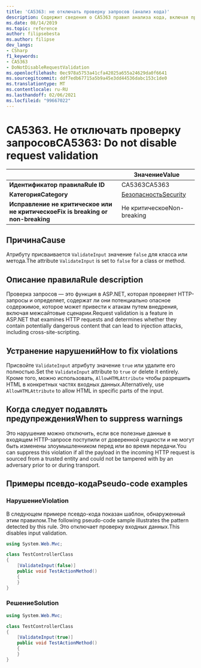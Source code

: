 ```yaml
---
title: 'CA5363: не отключать проверку запросов (анализ кода)'
description: Содержит сведения о CA5363 правил анализа кода, включая причины, способы устранения нарушений и время их подавления.
ms.date: 08/14/2019
ms.topic: reference
author: filipsebesta
ms.author: filipse
dev_langs:
- CSharp
f1_keywords:
- CA5363
- DoNotDisableRequestValidation
ms.openlocfilehash: 0ec978a5753a41cfa42025a655a24629da0f6641
ms.sourcegitcommit: ddf7edb67715a5b9a45e3dd44536dabc153c1de0
ms.translationtype: MT
ms.contentlocale: ru-RU
ms.lasthandoff: 02/06/2021
ms.locfileid: "99667022"
---
```

# <a name="ca5363-do-not-disable-request-validation"></a><span data-ttu-id="d4bfb-103">CA5363. Не отключать проверку запросов</span><span class="sxs-lookup"><span data-stu-id="d4bfb-103">CA5363: Do not disable request validation</span></span>

| | <span data-ttu-id="d4bfb-104">Значение</span><span class="sxs-lookup"><span data-stu-id="d4bfb-104">Value</span></span> |
|-|-|
| <span data-ttu-id="d4bfb-105">**Идентификатор правила**</span><span class="sxs-lookup"><span data-stu-id="d4bfb-105">**Rule ID**</span></span> |<span data-ttu-id="d4bfb-106">CA5363</span><span class="sxs-lookup"><span data-stu-id="d4bfb-106">CA5363</span></span>|
| <span data-ttu-id="d4bfb-107">**Категория**</span><span class="sxs-lookup"><span data-stu-id="d4bfb-107">**Category**</span></span> |[<span data-ttu-id="d4bfb-108">Безопасность</span><span class="sxs-lookup"><span data-stu-id="d4bfb-108">Security</span></span>](security-warnings.md)|
| <span data-ttu-id="d4bfb-109">**Исправление не критическое или не критическое**</span><span class="sxs-lookup"><span data-stu-id="d4bfb-109">**Fix is breaking or non-breaking**</span></span> |<span data-ttu-id="d4bfb-110">Не критическое</span><span class="sxs-lookup"><span data-stu-id="d4bfb-110">Non-breaking</span></span>|

## <a name="cause"></a><span data-ttu-id="d4bfb-111">Причина</span><span class="sxs-lookup"><span data-stu-id="d4bfb-111">Cause</span></span>

<span data-ttu-id="d4bfb-112">Атрибуту присваивается `ValidateInput` значение `false` для класса или метода.</span><span class="sxs-lookup"><span data-stu-id="d4bfb-112">The attribute `ValidateInput` is set to `false` for a class or method.</span></span>

## <a name="rule-description"></a><span data-ttu-id="d4bfb-113">Описание правила</span><span class="sxs-lookup"><span data-stu-id="d4bfb-113">Rule description</span></span>

<span data-ttu-id="d4bfb-114">Проверка запросов — это функция в ASP.NET, которая проверяет HTTP-запросы и определяет, содержат ли они потенциально опасное содержимое, которое может привести к атакам путем внедрения, включая межсайтовые сценарии.</span><span class="sxs-lookup"><span data-stu-id="d4bfb-114">Request validation is a feature in ASP.NET that examines HTTP requests and determines whether they contain potentially dangerous content that can lead to injection attacks, including cross-site-scripting.</span></span>

## <a name="how-to-fix-violations"></a><span data-ttu-id="d4bfb-115">Устранение нарушений</span><span class="sxs-lookup"><span data-stu-id="d4bfb-115">How to fix violations</span></span>

<span data-ttu-id="d4bfb-116">Присвойте `ValidateInput` атрибуту значение `true` или удалите его полностью.</span><span class="sxs-lookup"><span data-stu-id="d4bfb-116">Set the `ValidateInput` attribute to `true` or delete it entirely.</span></span> <span data-ttu-id="d4bfb-117">Кроме того, можно использовать, `AllowHTMLAttribute` чтобы разрешить HTML в конкретных частях входных данных.</span><span class="sxs-lookup"><span data-stu-id="d4bfb-117">Alternatively, use `AllowHTMLAttribute` to allow HTML in specific parts of the input.</span></span>

## <a name="when-to-suppress-warnings"></a><span data-ttu-id="d4bfb-118">Когда следует подавлять предупреждения</span><span class="sxs-lookup"><span data-stu-id="d4bfb-118">When to suppress warnings</span></span>

<span data-ttu-id="d4bfb-119">Это нарушение можно отключить, если все полезные данные в входящем HTTP-запросе поступили от доверенной сущности и не могут быть изменены злоумышленником перед или во время передачи.</span><span class="sxs-lookup"><span data-stu-id="d4bfb-119">You can suppress this violation if all the payload in the incoming HTTP request is sourced from a trusted entity and could not be tampered with by an adversary prior to or during transport.</span></span>

## <a name="pseudo-code-examples"></a><span data-ttu-id="d4bfb-120">Примеры псевдо-кода</span><span class="sxs-lookup"><span data-stu-id="d4bfb-120">Pseudo-code examples</span></span>

### <a name="violation"></a><span data-ttu-id="d4bfb-121">Нарушение</span><span class="sxs-lookup"><span data-stu-id="d4bfb-121">Violation</span></span>

<span data-ttu-id="d4bfb-122">В следующем примере псевдо-кода показан шаблон, обнаруженный этим правилом.</span><span class="sxs-lookup"><span data-stu-id="d4bfb-122">The following pseudo-code sample illustrates the pattern detected by this rule.</span></span>
<span data-ttu-id="d4bfb-123">Это отключает проверку входных данных.</span><span class="sxs-lookup"><span data-stu-id="d4bfb-123">This disables input validation.</span></span>

```csharp
using System.Web.Mvc;

class TestControllerClass
{
    [ValidateInput(false)]
    public void TestActionMethod()
    {
    }
}
```

### <a name="solution"></a><span data-ttu-id="d4bfb-124">Решение</span><span class="sxs-lookup"><span data-stu-id="d4bfb-124">Solution</span></span>

```csharp
using System.Web.Mvc;

class TestControllerClass
{
    [ValidateInput(true)]
    public void TestActionMethod()
    {
    }
}
```
